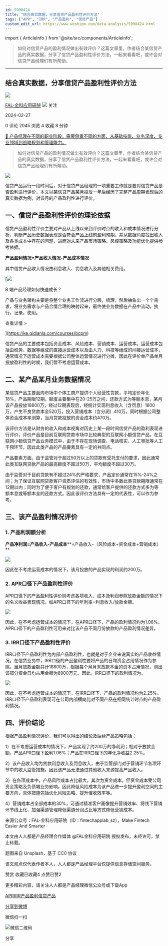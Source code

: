 ```yaml
---
id: 5998424
title: "结合真实数据，分享信贷产品盈利性评价方法"
tags: ["APR", "IRR", "产品盈利", "信贷产品"]
custom_edit_url: https://www.woshipm.com/data-analysis/5998424.html
---
```

import { ArticleInfo } from '@site/src/components/ArticleInfo';

<ArticleInfo
    author="FAL-金科应用研院"
    authorLink="https://www.woshipm.com/u/1123376"
    published="2024-02-27"
    views={2045}
    comments={0}
    collects={4}
/>

> 如何对信贷产品的盈利情况做出有效评价？这篇文章里，作者结合某信贷产品的真实数据，分享了信贷产品盈利性评价方法，一起来看看吧，或许会对信贷产品经理们有所帮助。

---

## 结合真实数据，分享信贷产品盈利性评价方法

[![](https://static.woshipm.com/view/woshipm_api_def_20230421152424_6874.jpg?imageView2/1/w/72/h/72/q/100)](https://www.woshipm.com/u/1123376)

[FAL-金科应用研院](https://www.woshipm.com/u/1123376) ![](https://static.woshipm.com/tag/1122_1@2x.png) 关注

2024-02-27

0 评论 2045 浏览 4 收藏 8 分钟

[🔗 产品经理在不同的职业阶段，需要侧重不同的方面，从基础技能、业务深度、专业领域到战略规划和管理能力。](https://ke.qidianla.com/courses/90pm)

> 如何对信贷产品的盈利情况做出有效评价？这篇文章里，作者结合某信贷产品的真实数据，分享了信贷产品盈利性评价方法，一起来看看吧，或许会对信贷产品经理们有所帮助。

![](https://image.woshipm.com/2023/04/13/01b5c42e-d9e2-11ed-a6e8-00163e0b5ff3.jpg)

信贷产品运行一段时间后，对于信贷产品经理的一项重要工作就是要对信贷产品是否盈利进行评价，本文以某信贷产品某月投放一年后经历了完整产品周期表现后的真实数据为例，对该月的产品盈利性进行评价。

## 一、信贷产品盈利性评价的理论依据

信贷产品盈利性评价主要对产品从上线以来到评价时点的收入和成本情况进行分析，判断产品历史数据表现是否符合产品上线前盈利预期，并从数据角度找出收入及各类成本中存在的问题，进而对未来产品市场策略、风控策略及功能优化提供参考依据。

**产品盈利情况=产品收入情况-产品成本情况**

其中信贷产品收入情况由利息收入、罚息收入及其他相关费用。

[![](https://image.woshipm.com/2023/08/02/a53a469e-30e3-11ee-88e7-00163e0b5ff3.png)

B 端产品经理如何快速成长？

产品与业务架构主要是将整个业务工作流进行分层，梳理，然后抽象出一个个需求，将业务需求与产品合情合理的映射起来，最终使业务数据在产品中流动，执行，记录，使用。

查看详情 >

](https://ke.qidianla.com/courses/bcpm)

信贷产品的主要成本包括资金成本、风险成本、营销成本、运营成本。运营成本包括由税务、数据等组成的直接运营成本以及由人力、科技等组成的间接运营成本，通常情况下运营成本需要根据公司整体运营情况进行分摊，因此在评价单产品单月投放盈利性的时候，我们暂不考虑运营成本。

## 二、某产品某月业务数据情况

某信贷产品主要面向市场中个体工商户提供个人经营性贷款，平均定价年化18%，产品期限12期，额度主要集中在20-25万之间，还款方式为等额本息，某月该产品投放18800万，经过12期表现后，经统计实现利息收入（含罚息）1600万，产生不良贷款本金520万，投入营销成本（含分润）410万，同时根据公司整体资金成本率测算，当月贷款投放的资金成本约470万。

该评价方法是从财务的收入和成本视角对历史上某一段时间信贷产品的盈利表现进行评价，评价产品是目前互联网贷款市场中比较典型的互联网小额信贷产品，在互联网小额信贷产品业务模式中，由于不存在现场调查、电话核实、人工审批等人工干预环节，因此此类产品的产品要素具有一定的共同点。

产品要素方面。由于监管对于超过50万以上的贷款有受托支付的要求，因此通常此类互联网贷款产品的最高额度不超过50万，平均额度不超过30万。

由于监管对于目前贷款有不超过24%的严格要求，产品定价通常在15%-24%之间；为了保证互联网贷款客户资质评估的有效性，市场中多数此类贷款期限通常在12期以内；同时为了便于客户有规划的还款，通常给客户提供的还款方式多为等额本息或等额本金的还款方式。因此该评价方法具有一定的代表性，可以作为参考。

## 三、该产品盈利情况评价

### 1\. 产品利润额分析

**产品净利润=产品收入-产品成本****\=产品收入-（风险成本+资金成本+营销成本）**

![](https://image.woshipm.com/2024/02/26/653a0c9a-d44f-11ee-ab77-00163e0b5ff3.png)

因此在不考虑运营成本的情况下，该月投放的产品实现的利润约200万。

### 2\. APR口径下产品盈利性评价

APR口径下的产品盈利性评价则考虑各项收入、成本及利润参照放款金额的情况下的名义收益表现情况。如APR口径下的年利率=利息收入/放款金额。

![](https://image.woshipm.com/2024/02/26/60594696-d44f-11ee-ab77-00163e0b5ff3.png)

因此，在不考虑运营成本的情况下，在APR口径下，产品的盈利情况约为1.06%。APR口径下的产品盈利性可用来对比该产品不同月份放款的产品盈利情况差异。

### 3\. IRR口径下产品盈利性评价

IRR口径下产品盈利性为内部产品盈利性，也就是对于企业来说真实的产品收益情况。在信贷业务中，IRR口径的产品盈利性要将产品的日均资金占用情况作为参照。当月放款金额共计18800万，根据每个月月末放款本金的资本占用情况，测出该部分资金日均占用金额为8900万元，因此，IRR口径下的盈利情况为。

![](https://image.woshipm.com/2024/02/26/5a76cb9a-d44f-11ee-ab77-00163e0b5ff3.png)

因此，在不考虑运营成本的情况下，在IRR口径下，产品的盈利情况约为2.25%。IRR口径下产品盈利表现可在公司内部横向比对不同产品在相同统计时点的产品盈利情况。

## 四、评价结论

根据产品盈利情况评价，我们可以得出的结论及后续产品策略包括：

1）在不考虑运营成本的情况下，产品实现了约200万的净利润；相对于放款金额，产品APR口径下盈利1.06%；产品在IRR口径下的年化净收益2.25%。

2）该产品收入均为贷款利息收入及罚息收入，由于监管部门对于营销环节各项环节中的收入监管措施，因此该产品无法通过其他收入来源提高产品收入。

3）在各项成本中，产品风险成本占比最大，其次为资金成本，但资金成本受公司资金策略及负债端业务影响，因此降低风险成本为该产品进一步提升盈利空间的主要方向，具体措施包括优化风险策略、提升催收效率等。

4）营销成本占全部成本的30%，可通过精准客户画像提升营销效率、将线下营销环节线上化、加强渠道管理降低渠道分润占比等方式降低营销成本。

来源公众号：FAL-金科应用研院（ID：fintechapplab\_sz），Make Fintech Easier And Smarter

本文由人人都是产品经理合作媒体 @FAL金科应用研院 授权发布，未经许可，禁止转载。

题图来自 Unsplash，基于 CC0 协议

该文观点仅代表作者本人，人人都是产品经理平台仅提供信息存储空间服务。

赞赏 收藏已收藏4 点赞已赞2

更多精彩内容，请关注人人都是产品经理微信公众号或下载App

[APR](https://www.woshipm.com/tag/apr)[IRR](https://www.woshipm.com/tag/irr)[产品盈利](https://www.woshipm.com/tag/%e4%ba%a7%e5%93%81%e7%9b%88%e5%88%a9)[信贷产品](https://www.woshipm.com/tag/%e4%bf%a1%e8%b4%b7%e4%ba%a7%e5%93%81)

[分享到微博](https://service.weibo.com/share/share.php?appkey=2775287854&title=结合真实数据，分享信贷产品盈利性评价方法&url=https://www.woshipm.com/data-analysis/5998424.html&pic=https://image.woshipm.com/2023/04/13/01b5c42e-d9e2-11ed-a6e8-00163e0b5ff3.jpg)

微信扫一扫

![微信二维码](https://api.pwmqr.com/qrcode/create/?url=https://www.woshipm.com/data-analysis/5998424.html)

分享